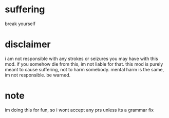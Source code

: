 # suffering
break yourself

# disclaimer
i am not responsible with any strokes or seizures you may have with this mod. if you somehow die from this, im not liable for that. this mod is purely meant to cause suffering, not to harm somebody. mental harm is the same, im not responsible. be warned.

# note
im doing this for fun, so i wont accept any prs unless its a grammar fix
